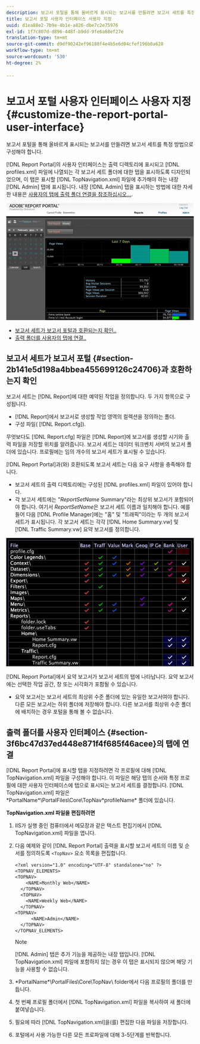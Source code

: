 ```yaml
---
description: 보고서 포털을 통해 올바르게 표시되는 보고서를 만들려면 보고서 세트를 특정 방법으로 구성해야 합니다.
title: 보고서 포털 사용자 인터페이스 사용자 지정
uuid: d1ea88e2-7b9e-4b1e-a826-dbe7c2e75976
exl-id: 1f7c807d-d896-448f-b9dd-9fe6a68ef27e
translation-type: tm+mt
source-git-commit: d9df90242ef96188f4e4b5e6d04cfef196b0a628
workflow-type: tm+mt
source-wordcount: '530'
ht-degree: 2%

---
```


# 보고서 포털 사용자 인터페이스 사용자 지정{#customize-the-report-portal-user-interface}

보고서 포털을 통해 올바르게 표시되는 보고서를 만들려면 보고서 세트를 특정 방법으로 구성해야 합니다.

[!DNL Report Portal]의 사용자 인터페이스는 출력 디렉토리에 표시되고 [!DNL profiles.xml] 파일에 나열되는 각 보고서 세트 폴더에 대한 탭을 표시하도록 디자인되었으며, 이 탭은 표시할 [!DNL TopNavigation.xml] 파일에 추가해야 하는 내장 [!DNL Admin] 탭에 표시됩니다. 내장 [!DNL Admin] 탭을 표시하는 방법에 대한 자세한 내용은 [사용자의 탭에 출력 폴더 연결을 참조하십시오...](../../../home/c-rpt-oview/c-install-rpt-port/c-rpt-port-user-inter.md#section-3f6bc47d37ed448e871f4f685f46acee).

![](assets/report_portal_home.png)

* [보고서 세트가 보고서 포털과 호환되는지 확인..](../../../home/c-rpt-oview/c-install-rpt-port/c-rpt-port-user-inter.md#section-2b141e5d198a4bbea455699126c24706)
* [출력 폴더를 사용자의 탭에 연결..](../../../home/c-rpt-oview/c-install-rpt-port/c-rpt-port-user-inter.md#section-3f6bc47d37ed448e871f4f685f46acee)

## 보고서 세트가 보고서 포털 {#section-2b141e5d198a4bbea455699126c24706}과 호환하는지 확인

보고서 세트는 [!DNL Report]에 대한 예약된 작업을 정의합니다. 두 가지 항목으로 구성됩니다.

* [!DNL Report]에서 보고서로 생성할 작업 영역의 컬렉션을 정의하는 폴더.
* 구성 파일( [!DNL Report.cfg]).

무엇보다도 [!DNL Report.cfg] 파일은 [!DNL Report]에 보고서를 생성할 시기와 출력 파일을 저장할 위치를 알려줍니다. 보고서 세트는 데이터 워크벤치 서버의 보고서 폴더에 있습니다. 프로필에는 임의 개수의 보고서 세트가 표시될 수 있습니다.

[!DNL Report Portal]과(와) 호환되도록 보고서 세트는 다음 요구 사항을 충족해야 합니다.

* 보고서 세트의 출력 디렉토리에는 구성된 [!DNL profiles.xml] 파일이 있어야 합니다.
* 각 보고서 세트에는 &quot;*ReportSetName* Summary&quot;라는 최상위 보고서가 포함되어야 합니다. 여기서 *ReportSetName*&#x200B;은 보고서 세트 이름과 일치해야 합니다. 예를 들어 다음 [!DNL Profile Manager]에는 &quot;홈&quot; 및 &quot;트래픽&quot;이라는 두 개의 보고서 세트가 표시됩니다. 각 보고서 세트는 각각 [!DNL Home Summary.vw] 및 [!DNL Traffic Summary.vw] 요약 보고서를 정의합니다.

![](assets/rptPort_scrn_RptSets.png)

[!DNL Report Portal]에서 요약 보고서가 보고서 세트의 탭에 나타납니다. 요약 보고서에는 선택한 작업 공간, 창 또는 시각화가 포함될 수 있습니다.

* 요약 보고서는 보고서 세트의 최상위 수준 폴더에 있는 유일한 보고서여야 합니다. 다른 모든 보고서는 하위 폴더에 저장해야 합니다. 다른 보고서를 최상위 수준 폴더에 배치하는 경우 포털을 통해 볼 수 없습니다.

## 출력 폴더를 사용자 인터페이스 {#section-3f6bc47d37ed448e871f4f685f46acee}의 탭에 연결

[!DNL Report Portal]에 표시할 탭을 지정하려면 각 프로필에 대해 [!DNL TopNavigation.xml] 파일을 구성해야 합니다. 이 파일은 해당 탭의 순서와 특정 프로필에 대한 사용자 인터페이스에 탭으로 표시되는 보고서 세트를 결정합니다. [!DNL TopNavigation.xml] 파일은 \*PortalName*\PortalFiles\Core\TopNav\*profileName* 폴더에 있습니다.

**TopNavigation.xml 파일을 편집하려면**

1. IIS가 실행 중인 컴퓨터에서 메모장과 같은 텍스트 편집기에서 [!DNL TopNavigation.xml] 파일을 엽니다.
1. 다음 예제와 같이 [!DNL Report Portal] 출력을 표시할 보고서 세트의 이름 및 순서를 정의하도록 `<TopNav>` 요소 목록을 편집합니다.

   ```
   <?xml version="1.0" encoding="UTF-8" standalone="no" ?>
   <TOPNAV_ELEMENTS>
   <TOPNAV>
       <NAME>Monthly Web</NAME>
     </TOPNAV>
     <TOPNAV>
       <NAME>Weekly Web</NAME>
     </TOPNAV>
   <TOPNAV> 
         <NAME>Admin</NAME> 
     </TOPNAV>
   </TOPNAV_ELEMENTS>
   ```

   >[!NOTE]
   >
   >[!DNL Admin] 탭은 추가 기능을 제공하는 내장 탭입니다. [!DNL TopNavigation.xml] 파일에 포함하지 않는 경우 이 탭은 표시되지 않으며 해당 기능을 사용할 수 없습니다.

1. \*PortalName*\PortalFiles\Core\TopNav\ folder에서 다음 프로필의 폴더를 만듭니다.
1. 첫 번째 프로필 폴더에서 [!DNL TopNavigation.xml] 파일을 복사하여 새 폴더에 붙여넣습니다.
1. 필요에 따라 [!DNL TopNavigation.xml]을(를) 편집한 다음 파일을 저장합니다.
1. 포털에서 사용 가능한 다른 모든 프로파일에 대해 3-5단계를 반복합니다.
